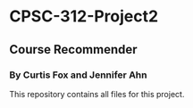 # CPSC-312-Project2

## Course Recommender

### By Curtis Fox and Jennifer Ahn

This repository contains all files for this project.